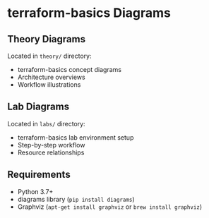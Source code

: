 # terraform-basics Diagrams

## Theory Diagrams
Located in `theory/` directory:
- terraform-basics concept diagrams
- Architecture overviews
- Workflow illustrations

## Lab Diagrams
Located in `labs/` directory:
- terraform-basics lab environment setup
- Step-by-step workflow
- Resource relationships

## Requirements
- Python 3.7+
- diagrams library (`pip install diagrams`)
- Graphviz (`apt-get install graphviz` or `brew install graphviz`)
